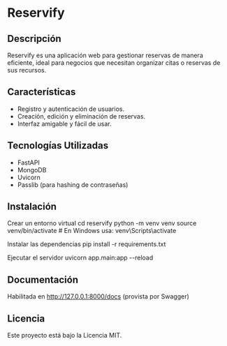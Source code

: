 # Reservify

## Descripción
Reservify es una aplicación web para gestionar reservas de manera eficiente, ideal para negocios que necesitan organizar citas o reservas de sus recursos.

## Características
- Registro y autenticación de usuarios.
- Creación, edición y eliminación de reservas.
- Interfaz amigable y fácil de usar.

## Tecnologías Utilizadas
- FastAPI
- MongoDB
- Uvicorn
- Passlib (para hashing de contraseñas)

## Instalación
Crear un entorno virtual
  cd reservify
  python -m venv venv
  source venv/bin/activate  # En Windows usa: venv\Scripts\activate

Instalar las dependencias
  pip install -r requirements.txt

Ejecutar el servidor
  uvicorn app.main:app --reload

## Documentación
Habilitada en http://127.0.0.1:8000/docs (provista por Swagger)

## Licencia
Este proyecto está bajo la Licencia MIT.
